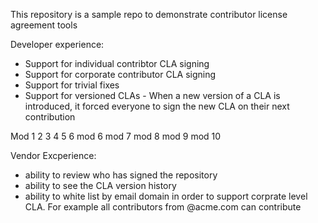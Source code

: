 This repository is a sample repo to demonstrate contributor license agreement tools


Developer experience:
- Support for individual contribtor CLA signing
- Support for corporate contributor CLA signing
- Support for trivial fixes
- Support for versioned CLAs - When a new version of a CLA is introduced, it forced everyone to sign the new CLA on their next contribution 

Mod 1
2
3
4
5
6
mod 6
mod 7
mod 8
mod 9
mod 10

Vendor Excperience:
- ability to review who has signed the repository
- ability to see the CLA version history
- ability to white list by email domain in order to support corprate level CLA. For example all contributors from @acme.com can contribute



